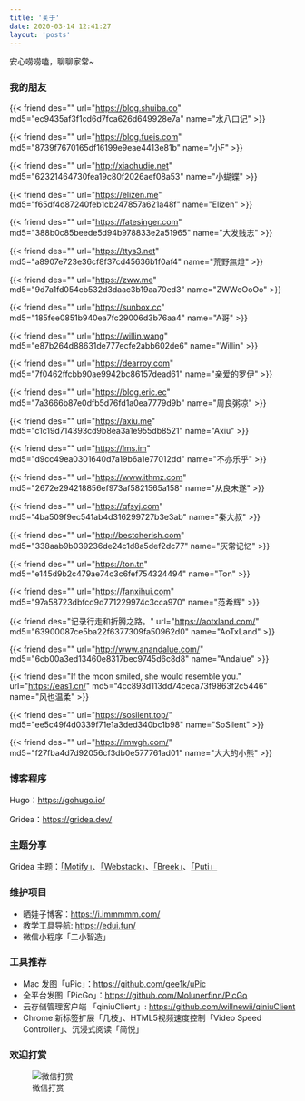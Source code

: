 ```yaml
---
title: '关于'
date: 2020-03-14 12:41:27
layout: 'posts'
---
```


安心唠唠嗑，聊聊家常~

### 我的朋友

{{< friend des="" url="https://blog.shuiba.co" md5="ec9435af3f1cd6d7fca626d649928e7a" name="水八口记" >}}

{{< friend des="" url="https://blog.fueis.com" md5="8739f7670165df16199e9eae4413e81b" name="小F" >}}

{{< friend des="" url="http://xiaohudie.net" md5="62321464730fea19c80f2026aef08a53" name="小蝴蝶" >}}

{{< friend des="" url="https://elizen.me" md5="f65df4d87240feb1cb247857a621a48f" name="Elizen" >}}

{{< friend des="" url="https://fatesinger.com" md5="388b0c85beede5d94b978833e2a51965" name="大发贱志" >}}

{{< friend des="" url="https://ttys3.net" md5="a8907e723e36cf8f37cd45636b1f0af4" name="荒野無燈" >}}

{{< friend des="" url="https://zww.me" md5="9d7a1fd054cb532d3daac3b19aa70ed3" name="ZWWoOoOo" >}}

{{< friend des="" url="https://sunbox.cc" md5="185fee0851b940ea7fc29006d3b76aa4" name="A哥" >}}

{{< friend des="" url="https://willin.wang" md5="e87b264d88631de777ecfe2abb602de6" name="Willin" >}}

{{< friend des="" url="https://dearroy.com" md5="7f0462ffcbb90ae9942bc86157dead61" name="亲爱的罗伊" >}}

{{< friend des="" url="https://blog.eric.ec" md5="7a3666b87e0dfb5d76fd1a0ea7779d9b" name="周良粥凉" >}}

{{< friend des="" url="https://axiu.me" md5="c1c19d714393cd9b8ea3a1e955db8521" name="Axiu" >}}

{{< friend des="" url="https://lms.im" md5="d9cc49ea0301640d7a19b6a1e77012dd" name="不亦乐乎" >}}

{{< friend des="" url="https://www.ithmz.com" md5="2672e294218856ef973af5821565a158" name="从良未遂" >}}

{{< friend des="" url="https://qfsyj.com" md5="4ba509f9ec541ab4d316299727b3e3ab" name="秦大叔" >}}

{{< friend des="" url="http://bestcherish.com" md5="338aab9b039236de24c1d8a5def2dc77" name="灰常记忆" >}}

{{< friend des="" url="https://ton.tn" md5="e145d9b2c479ae74c3c6fef754324494" name="Ton" >}}

{{< friend des="" url="https://fanxihui.com" md5="97a58723dbfcd9d771229974c3cca970" name="范希辉" >}}

{{< friend des="记录行走和折腾之路。" url="https://aotxland.com/" md5="63900087ce5ba22f6377309fa50962d0" name="AoTxLand" >}}

{{< friend des="" url="http://www.anandalue.com/" md5="6cb00a3ed13460e8317bec9745d6c8d8" name="Andalue" >}}

{{< friend des="If the moon smiled, she would resemble you." url="https://eas1.cn/" md5="4cc893d113dd74ceca73f9863f2c5446" name="风也温柔" >}}

{{< friend des="" url="https://sosilent.top/" md5="ee5c49f4d0339f71e1a3ded340bc1b98" name="SoSilent" >}}

{{< friend des="" url="https://imwgh.com/" md5="f27fba4d7d92056cf3db0e577761ad01" name="大大的小熊" >}}


### 博客程序

Hugo：<https://gohugo.io/>

Gridea：<https://gridea.dev/>

### 主题分享

Gridea 主题：[「Motify」](https://github.com/lmm214/gridea-theme-motify)、[「Webstack」](https://github.com/lmm214/gridea-theme-webstack)、[「Breek」](https://github.com/lmm214/gridea-theme-breek)、[「Puti」](https://github.com/lmm214/gridea-theme-puti)

<!--more-->

### 维护项目

- 晒娃子博客：<https://i.immmmm.com/>
- 教学工具导航: <https://edui.fun/>
- 微信小程序「二小智造」

### 工具推荐

- Mac 发图「uPic」：<https://github.com/gee1k/uPic>
- 全平台发图「PicGo」：<https://github.com/Molunerfinn/PicGo>
- 云存储管理客户端 「qiniuClient」: <https://github.com/willnewii/qiniuClient>
- Chrome 新标签扩展「几枝」、HTML5视频速度控制「Video Speed Controller」、沉浸式阅读「简悦」

### 欢迎打赏

<figure>
    <img src="https://lmm.elizen.me/wx.jpg" alt="微信打赏" />
    <figcaption>微信打赏</figcaption>
</figure>
